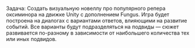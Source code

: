 Задача: Создать визуальную новеллу про популярного репера оксиминора на движке Unity с дополнением Fungus. Игра будет построена на  диалогах с вариантами ответов, влияющими на развитие событий. Все варианты будут подразделяться на подвиды — сюжет развивается по-разному в зависимости от наибольшего количества тех или иных подвидов.
